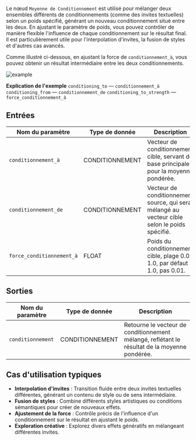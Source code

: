 Le nœud `Moyenne de Conditionnement` est utilisé pour mélanger deux ensembles différents de conditionnements (comme des invites textuelles) selon un poids spécifié, générant un nouveau conditionnement situé entre les deux. En ajustant le paramètre de poids, vous pouvez contrôler de manière flexible l'influence de chaque conditionnement sur le résultat final. Il est particulièrement utile pour l'interpolation d'invites, la fusion de styles et d'autres cas avancés.

Comme illustré ci-dessous, en ajustant la force de `conditionnement_à`, vous pouvez obtenir un résultat intermédiaire entre les deux conditionnements.

![example](./asset/example.webp)

**Explication de l'exemple**
`conditioning_to` — `conditionnement_à`
`conditioning_from` — `conditionnement_de`
`conditioning_to_strength` — `force_conditionnement_à`

## Entrées

| Nom du paramètre         | Type de donnée      | Description |
|-------------------------|---------------------|-------------|
| `conditionnement_à`     | CONDITIONNEMENT     | Vecteur de conditionnement cible, servant de base principale pour la moyenne pondérée. |
| `conditionnement_de`    | CONDITIONNEMENT     | Vecteur de conditionnement source, qui sera mélangé au vecteur cible selon le poids spécifié. |
| `force_conditionnement_à` | FLOAT              | Poids du conditionnement cible, plage 0.0-1.0, par défaut 1.0, pas 0.01. |

## Sorties

| Nom du paramètre         | Type de donnée      | Description |
|-------------------------|---------------------|-------------|
| `conditionnement`       | CONDITIONNEMENT     | Retourne le vecteur de conditionnement mélangé, reflétant le résultat de la moyenne pondérée. |

## Cas d'utilisation typiques

- **Interpolation d'invites** : Transition fluide entre deux invites textuelles différentes, générant un contenu de style ou de sens intermédiaire.
- **Fusion de styles** : Combine différents styles artistiques ou conditions sémantiques pour créer de nouveaux effets.
- **Ajustement de la force** : Contrôle précis de l'influence d'un conditionnement sur le résultat en ajustant le poids.
- **Exploration créative** : Explorez divers effets génératifs en mélangeant différentes invites.
